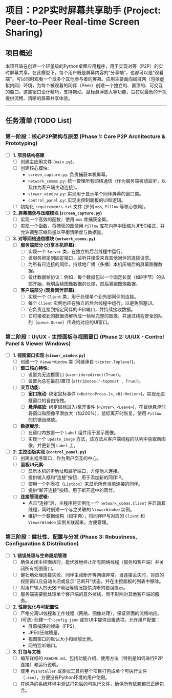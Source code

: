 # 项目：P2P实时屏幕共享助手 (Project: Peer-to-Peer Real-time Screen Sharing)

## 项目概述

本项目旨在创建一个轻量级的Python桌面应用程序，用于实现对等（P2P）的实时屏幕共享。在此模型下，每个用户既是屏幕内容的“分享端”，也都可以是“观看端”，可以同时观看一个或多个其他参与者的屏幕。应用主要面向局域网（包括虚拟内网）环境，为每个被观看的同伴（Peer）创建一个独立的、置顶的、可交互的窗口。这些窗口设计精巧，支持拖动、鼠标悬浮放大等功能，旨在以最低的干扰提供流畅、清晰的屏幕共享体验。

---

## 任务清单 (TODO List)

### 第一阶段：核心P2P架构与原型 (Phase 1: Core P2P Architecture & Prototyping)

-   [ ] **1. 项目结构搭建**
    -   [ ] 创建主应用文件 (`main.py`)。
    -   [ ] 创建核心模块:
        -   `screen_capture.py`: 负责捕获本机屏幕。
        -   `network_comms.py`: 统一管理所有网络通信（作为服务端被动监听，以及作为客户端主动连接）。
        -   `viewer_window.py`: 实现用于显示单个同伴屏幕的窗口类。
        -   `control_panel.py`: 实现主控制面板的UI和逻辑。
    -   [ ] 初始化 `requirements.txt` 文件 (罗列 `mss`, `Pillow` 等核心依赖)。

-   [ ] **2. 屏幕捕获与压缩模块 (`screen_capture.py`)**
    -   [ ] 实现一个高效的函数，使用 `mss` 库捕获全屏。
    -   [ ] 实现一个函数，将捕获的图像用 `Pillow` 库在内存中压缩为JPEG格式，并允许调整压缩质量以平衡清晰度与数据量。

-   [ ] **3. 对等网络通信模块 (`network_comms.py`)**
    -   [ ] **服务端部分 (分享本机屏幕):**
        -   [ ] 实现一个 `Server` 类，在独立的后台线程中运行。
        -   [ ] 该服务绑定到固定端口，监听并接受来自其他同伴的连接请求。
        -   [ ] 为所有已连接的同伴，持续地广播（多播）本机压缩后的屏幕图像数据。
        -   [ ] 设计数据帧协议：例如，每个数据包以一个固定长度（如8字节）的头部开始，标明后续图像数据的长度，然后紧跟图像数据。
    -   [ ] **客户端部分 (观看同伴屏幕):**
        -   [ ] 实现一个 `Client` 类，用于处理单个到外部同伴的连接。
        -   [ ] 每个 `Client` 实例也应在独立的后台线程中运行，以避免阻塞UI。
        -   [ ] 它负责连接到指定同伴的IP和端口，并持续接收数据。
        -   [ ] 它将接收到的数据流解析成一帧帧完整的图像，并通过线程安全的队列（`queue.Queue`）传递给对应的UI窗口。

### 第二阶段：UI/UX - 主控面板与视图窗口 (Phase 2: UI/UX - Control Panel & Viewer Windows)

-   [ ] **1. 视图窗口实现 (`viewer_window.py`)**
    -   [ ] 创建一个 `ViewerWindow` 类 (可继承自 `tkinter.Toplevel`)。
    -   [ ] **窗口核心特性:**
        -   [ ] 设置为无边框窗口 (`overrideredirect(True)`)。
        -   [ ] 设置为总在最前/置顶 (`attributes('-topmost', True)`)。
    -   [ ] **交互功能:**
        -   [ ] **窗口拖动:** 绑定鼠标事件 (`<ButtonPress-1>`, `<B1-Motion>`)，实现无边框窗口的自由拖拽。
        -   [ ] **悬浮缩放:** 绑定鼠标进入/离开事件 (`<Enter>`, `<Leave>`)，在鼠标悬浮时将窗口和图像平滑放大（如200%），鼠标离开时恢复。使用 `Pillow` 的抗锯齿缩放。
    -   [ ] **数据展示:**
        -   [ ] 在窗口内放置一个 `Label` 组件用于显示图像。
        -   [ ] 实现一个 `update_image` 方法，该方法从客户端线程的队列中获取新图像，并更新到 `Label` 上。

-   [ ] **2. 主控面板实现 (`control_panel.py`)**
    -   [ ] 创建主程序窗口，作为用户交互的中心。
    -   [ ] **面板UI元素:**
        -   [ ] 显示本机的IP地址和监听端口，方便他人连接。
        -   [ ] 提供输入框和“连接”按钮，用于添加新的同伴IP。
        -   [ ] 使用一个列表框（`Listbox`）来显示所有当前连接的同伴。
        -   [ ] 提供“断开连接”按钮，用于断开选中的同伴。
    -   [ ] **连接管理逻辑:**
        -   点击“连接”后，主程序将实例化一个 `network_comms.Client` 并启动其线程，同时创建一个与之关联的 `ViewerWindow` 实例。
        -   维护一个数据结构（如字典），将同伴IP与对应的 `Client` 和 `ViewerWindow` 实例关联起来，方便管理。

### 第三阶段：健壮性、配置与分发 (Phase 3: Robustness, Configuration & Distribution)

-   [ ] **1. 错误处理与生命周期管理**
    -   [ ] 确保关闭主控面板时，能优雅地终止所有网络线程（服务和客户端）并关闭所有视图窗口。
    -   [ ] 健壮地处理连接失败、同伴主动断开等网络异常。当连接丢失时，对应的视图窗口应自动关闭或显示“已断开”状态，并在主控面板的列表中移除。
    -   [ ] 对用户输入的无效IP地址等情况提供清晰的错误提示。
    -   [ ] 服务端需要能处理单个客户端的意外掉线，而不影响对其他客户端的服务。

-   [ ] **2. 性能优化与可配置性**
    -   [ ] 严格分离UI线程和工作线程（网络、图像处理），保证界面的流畅响应。
    -   [ ] (可选) 创建一个 `config.json` 或在UI中提供设置选项，允许用户配置：
        -   屏幕捕获的帧率（FPS）。
        -   JPEG压缩质量。
        -   视图窗口的默认大小和缩放比例。
        -   网络监听端口。

-   [ ] **3. 打包与文档**
    -   [ ] 编写详细的 `README.md`，包括功能介绍、使用方法（特别是如何进行P2P连接）和运行说明。
    -   [ ] 使用 `PyInstaller` 或类似工具将整个项目打包成单个可执行文件（`.exe`），方便没有Python环境的用户使用。
    -   [ ] 在纯净的系统环境中测试打包后的可执行文件，确保所有依赖都已正确包含。
